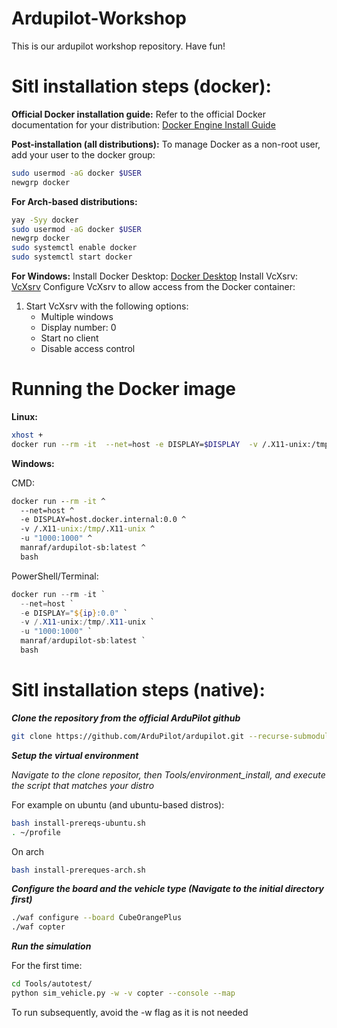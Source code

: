 # Ardupilot-Workshop
This is our ardupilot workshop repository. Have fun!

# Sitl installation steps (docker):

**Official Docker installation guide:**
Refer to the official Docker documentation for your distribution: [Docker Engine Install Guide](https://docs.docker.com/engine/install/)

**Post-installation (all distributions):**
To manage Docker as a non-root user, add your user to the docker group:
```bash
sudo usermod -aG docker $USER
newgrp docker
```

**For Arch-based distributions:**
```bash
yay -Syy docker
sudo usermod -aG docker $USER
newgrp docker
sudo systemctl enable docker
sudo systemctl start docker
```

**For Windows:**
Install Docker Desktop: [Docker Desktop](https://www.docker.com/products/docker-desktop/)
Install VcXsrv: [VcXsrv](https://sourceforge.net/projects/vcxsrv/)
Configure VcXsrv to allow access from the Docker container:
1. Start VcXsrv with the following options:
   - Multiple windows
   - Display number: 0
   - Start no client
   - Disable access control

# Running the Docker image

**Linux:**
```bash
xhost +
docker run --rm -it  --net=host -e DISPLAY=$DISPLAY  -v /.X11-unix:/tmp/.X11-unix  -u "$(id -u):$(id -g)" manraf/ardupilot-sb:latest bash
```

**Windows:**

CMD:
```cmd
docker run --rm -it ^
  --net=host ^
  -e DISPLAY=host.docker.internal:0.0 ^
  -v /.X11-unix:/tmp/.X11-unix ^
  -u "1000:1000" ^
  manraf/ardupilot-sb:latest ^
  bash
```

PowerShell/Terminal:
```powershell
docker run --rm -it `
  --net=host `
  -e DISPLAY="${ip}:0.0" `
  -v /.X11-unix:/tmp/.X11-unix `
  -u "1000:1000" `
  manraf/ardupilot-sb:latest `
  bash
```

# Sitl installation steps (native):

***Clone the repository from the official ArduPilot github***
```bash
git clone https://github.com/ArduPilot/ardupilot.git --recurse-submodules
```

***Setup the virtual environment***

*Navigate to the clone repositor, then Tools/environment_install, and execute the script that matches your distro*

For example on ubuntu (and ubuntu-based distros):
```bash
bash install-prereqs-ubuntu.sh
. ~/profile
```
On arch
```bash
bash install-prereques-arch.sh
```

***Configure the board and the vehicle type (Navigate to the initial directory first)***
```bash
./waf configure --board CubeOrangePlus
./waf copter
```

***Run the simulation***

For the first time:
```bash
cd Tools/autotest/
python sim_vehicle.py -w -v copter --console --map
```
To run subsequently, avoid the -w flag as it is not needed
